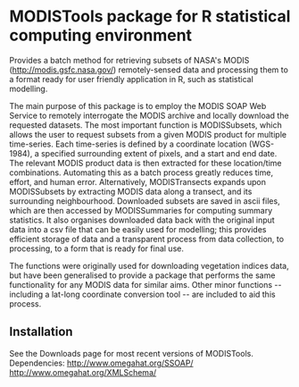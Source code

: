 MODISTools package for R statistical computing environment
=============

Provides a batch method for retrieving subsets of NASA's MODIS (http://modis.gsfc.nasa.gov/) remotely-sensed data and processing them to a format ready for user friendly application in R, such as statistical modelling.

The main purpose of this package is to employ the MODIS SOAP Web Service to remotely interrogate the MODIS archive and locally download the requested datasets. The most important function is MODISSubsets, which allows the user to request subsets from a given MODIS product for multiple time-series. Each time-series is defined by a coordinate location (WGS-1984), a specified surrounding extent of pixels, and a start and end date. The relevant MODIS product data is then extracted for these location/time combinations. Automating this as a batch process greatly reduces time, effort, and human error. Alternatively, MODISTransects expands upon MODISSubsets by extracting MODIS data along a transect, and its surrounding neighbourhood. Downloaded subsets are saved in ascii files, which are then accessed by MODISSummaries for computing summary statistics. It also organises downloaded data back with the original input data into a csv file that can be easily used for modelling; this provides efficient storage of data and a transparent process from data collection, to processing, to a form that is ready for final use.

The functions were originally used for downloading vegetation indices data, but have been generalised to provide a package that performs the same functionality for any MODIS data for similar aims. Other minor functions -- including a lat-long coordinate conversion tool -- are included to aid this process.

Installation
-------

See the Downloads page for most recent versions of MODISTools.
Dependencies:
http://www.omegahat.org/SSOAP/
http://www.omegahat.org/XMLSchema/